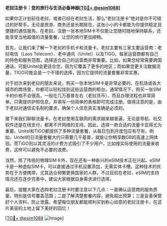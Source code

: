 **老挝注册卡：您的旅行与生活必备神器[[TG💪+ @esim1088](https://t.me/s/esim1088)]**

如果你正计划前往老挝，或者已经在老挝生活，那么“老挝注册卡”绝对是你不可错过的好帮手。无论是旅游、商务还是长期居住，这张小小的卡都能为你提供稳定且便捷的通信服务。在老挝，注册一张本地SIM卡不仅能让您随时随地保持联系，还能享受当地超值的流量套餐，让您的旅行更加顺畅。

首先，让我们来了解一下老挝的手机卡和流量卡。老挝主要有三家主要运营商：老挝电信（Laos Telecom）、老中通讯（Unitel）以及TIGO。每家运营商都有自己的特色和服务范围，选择适合自己的运营商非常重要。比如，如果您经常需要跨国通话，可能Unitel会更适合您，因为它覆盖了更多的地区；而如果您更关注数据流量，TIGO可能会是一个不错的选择，因为它提供的流量套餐非常实惠。

对于初次来到老挝的朋友来说，购买一张本地SIM卡是非常必要的。在机场或各大城市的商场里，你都可以轻松找到这些运营商的柜台。通常情况下，购买一张SIM卡的价格不会很高，一般在几万基普左右（老挝货币），而且办理流程也非常简单。只需提供护照信息，并填写一份简单的表格即可完成注册。值得注意的是，由于老挝对通信实名制的要求，确保个人信息真实准确是必须的。

接下来我们聊聊流量卡。在老挝使用互联网的需求越来越普遍，无论是导航、社交软件还是在线支付，都离不开网络的支持。因此，选择一款合适的流量卡显得尤为重要。Unitel和TIGO都提供了多种流量套餐，从每日包到月度包应有尽有。例如，Unitel的日流量套餐大约只需要几千基普，就能让你畅享数GB的高速上网体验。而TIGO则以其灵活的计费方式吸引了不少用户，比如按实际使用的流量来收费，这样可以避免不必要的浪费。

当然，除了传统的物理SIM卡外，现在还有一种新兴的eSIM技术正在兴起。eSIM卡是一种虚拟SIM卡，可以直接通过手机设置添加，无需实体卡槽。这种技术的优势在于方便携带，尤其适合频繁更换国家的人群。不过目前在老挝，eSIM的支持情况还在逐步完善中，建议大家根据自身需求进行选择。

最后，提醒大家在选购老挝注册卡时要注意以下几点：一是确认运营商的服务质量，特别是信号覆盖范围；二是了解清楚套餐内容，避免超出预算；三是妥善保管好个人资料，防止泄露。希望每位朋友都能顺利买到称心如意的老挝注册卡，在这片美丽的土地上留下美好的回忆！

[[TG💪+ @esim1088](https://t.me/s/esim1088) ![Image](https://i.postimg.cc/4NQfJmqS/Snipaste-2025-05-13-00-14-12.png)]